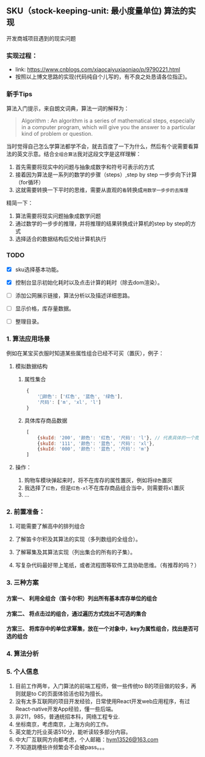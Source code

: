 ## SKU（stock-keeping-unit: 最小度量单位) 算法的实现
开发商城项目遇到的现实问题
### 实现过程：
 - link: https://www.cnblogs.com/xiaocaiyuxiaoniao/p/9790221.html 
 - 按照以上博文思路的实现(代码纯自个儿写的，有不良之处恳请各位指正)。

### 新手Tips 
算法入门提示，来自朗文词典，算法一词的解释为：
> Algorithm :
> An algorithm is a series of mathematical steps, especially in a computer program, which will give you the answer to a particular kind of problem or question.

当时觉得自己怎么学算法都学不会，就去百度了一下为什么，然后有个说需要看算法的英文示意。结合`全组合算法`我对这段文字是这样理解：

1. 首先需要将现实中的问题与抽象成数字和符号可表示的方式
2. 接着因为算法是一系列的数学的步骤（steps）,step by step 一步步向下计算（for循环）
4. 这就需要转换一下平时的思维，需要从直观的`看`转换成`用数学一步步的去推理`

精简一下：

1. 算法需要将现实问题抽象成数学问题
2. 通过数学的一步步的推理，并将推理的结果转换成计算机的step by step的方式
3. 选择适合的数据结构后交给计算机执行

### TODO
- [x] sku选择基本功能。
- [x] 控制台显示初始化耗时以及点击计算的耗时（除去dom渲染）。
- [ ] 添加公网展示链接，算法分析以及描述详细思路。
- [ ] 显示价格，库存量数据。
- [ ] 整理目录。


### 1. 算法应用场景
例如在某宝买衣服时知道某些属性组合已经不可买（置灰），例子：
1. 模拟数据结构

    1. 属性集合
    ```javascript
        {
            '颜色': ['红色', '蓝色', '绿色'],
            '尺码': ['m', 'xl', 'l']
        }
    ```

    2. 具体库存商品数据
    ```javascript
        [
            {skuId: '200', '颜色': '红色', '尺码': 'l'}, // 代表具体的一个商品
            {skuId: '111', '颜色': '蓝色', '尺码': 'xl'}, 
            {skuId: '000', '颜色': '蓝色', '尺码': 'm'}
        ]
    ```

2. 操作：
    1. 购物车模块弹起来时，将不在库存的属性置灰，例如将`绿色`置灰
    2. 我选择了`红色`，但是`红色-xl`不在库存商品组合当中，则需要将`xl`置灰
    3. ...


### 2. 前置准备：

1. 可能需要了解高中的排列组合

2. 了解笛卡尔积及其算法的实现（多列数组的全组合）。

3. 了解幂集及其算法实现（列出集合的所有的子集）。

4. 写复杂代码最好带上笔纸，或者流程图等软件工具协助思维。（有推荐的吗？）





### 3. 三种方案
#### 方案一、 利用全组合（笛卡尔积）列出所有基本库存单位的组合



#### 方案二、 将点击过的组合，通过遍历方式找出不可选的集合


#### 方案三、 将库存中的单位求幂集，放在一个对象中，key为属性组合，找出是否可选的组合


### 4. 算法分析

### 5. 个人信息
1. 目前工作两年，入门算法的前端工程师，做一些传统to B的项目做的较多，再则就是to C的页面体验活也较为擅长。
2. 没有太多互联网的项目开发经验，日常使用React开发web应用程序，有过React-native开发App经验，懂一些后端。
3. 非211，985，普通统招本科，网络工程专业.
4. 坐标南京，考虑南京，上海方向的工作。
5. 英文能力托业英语510分，能听读较多部分内容。
6. 中大厂互联网方向都考虑，个人邮箱：hym13526@163.com
5. 不知道跳槽些许频繁会不会被pass。。。